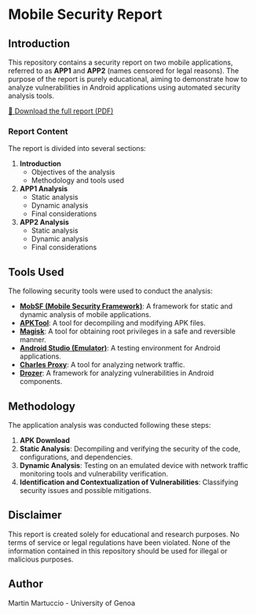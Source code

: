 # Mobile Security Report

## Introduction

This repository contains a security report on two mobile applications, referred to as **APP1** and **APP2** (names censored for legal reasons). The purpose of the report is purely educational, aiming to demonstrate how to analyze vulnerabilities in Android applications using automated security analysis tools.

[📄 Download the full report (PDF)](Mobile_Security_Censured.pdf)


### Report Content

The report is divided into several sections:

1. **Introduction**
   - Objectives of the analysis
   - Methodology and tools used
2. **APP1 Analysis**
   - Static analysis
   - Dynamic analysis
   - Final considerations
3. **APP2 Analysis**
   - Static analysis
   - Dynamic analysis
   - Final considerations

## Tools Used

The following security tools were used to conduct the analysis:

- **[MobSF (Mobile Security Framework)](https://github.com/MobSF/Mobile-Security-Framework-MobSF)**: A framework for static and dynamic analysis of mobile applications.
- **[APKTool](https://apktool.org/)**: A tool for decompiling and modifying APK files.
- **[Magisk](https://github.com/topjohnwu/Magisk)**: A tool for obtaining root privileges in a safe and reversible manner.
- **[Android Studio (Emulator)](https://developer.android.com/studio)**: A testing environment for Android applications.
- **[Charles Proxy](https://www.charlesproxy.com/)**: A tool for analyzing network traffic.
- **[Drozer](https://github.com/WithSecureLabs/drozer)**: A framework for analyzing vulnerabilities in Android components.

## Methodology

The application analysis was conducted following these steps:

1. **APK Download**
2. **Static Analysis**: Decompiling and verifying the security of the code, configurations, and dependencies.
3. **Dynamic Analysis**: Testing on an emulated device with network traffic monitoring tools and vulnerability verification.
4. **Identification and Contextualization of Vulnerabilities**: Classifying security issues and possible mitigations.

## Disclaimer

This report is created solely for educational and research purposes. No terms of service or legal regulations have been violated. None of the information contained in this repository should be used for illegal or malicious purposes.

## Author

Martin Martuccio - University of Genoa
